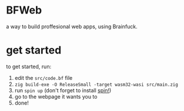 # BFWeb
a way to build proffesional web apps, using Brainfuck.

# get started
to get started, run:
1. edit the `src/code.bf` file
2. `zig build-exe -O ReleaseSmall -target wasm32-wasi src/main.zig`
3. run `spin up` (don't forget to install [spin!](https://developer.fermyon.com/spin/v2/install))
4. go to the webpage it wants you to
5. done!
